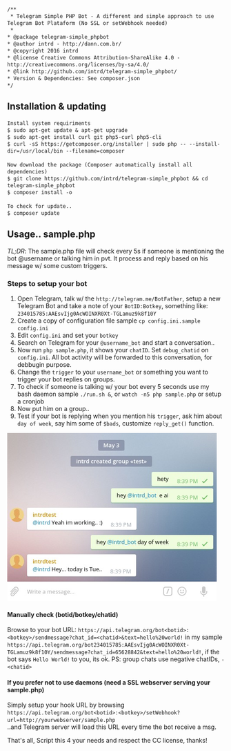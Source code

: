```
/**
 * Telegram Simple PHP Bot - A different and simple approach to use Telegram Bot Plataform (No SSL or setWebhook needed)
 * 
* @package telegram-simple_phpbot
* @author intrd - http://dann.com.br/
* @copyright 2016 intrd
* @license Creative Commons Attribution-ShareAlike 4.0 - http://creativecommons.org/licenses/by-sa/4.0/
* @link http://github.com/intrd/telegram-simple_phpbot/
* Version & Dependencies: See composer.json
*/
```
## Installation & updating
```
Install system requiriments 
$ sudo apt-get update & apt-get upgrade
$ sudo apt-get install curl git php5-curl php5-cli
$ curl -sS https://getcomposer.org/installer | sudo php -- --install-dir=/usr/local/bin --filename=composer

Now download the package (Composer automatically install all dependencies)
$ git clone https://github.com/intrd/telegram-simple_phpbot && cd telegram-simple_phpbot
$ composer install -o

To check for update..
$ composer update
```
## Usage.. sample.php

*TL;DR*: The sample.php file will check every 5s if someone is mentioning the bot @username or talking him in pvt. It process and reply based on his message w/ some custom triggers.

### Steps to setup your bot
1. Open Telegram, talk w/ the `http://telegram.me/BotFather`, setup a new Telegram Bot and take a note of your `BotID:Botkey`, something like: `234015785:AAEsvIjg0AcWOINXR0Xt-TGLamuz9k8f10Y`
2. Create a copy of configuration file sample `cp config.ini.sample config.ini` 
3. Edit `config.ini` and set your `botkey`
4. Search on Telegram for your `@username_bot` and start a conversation.. 
5. Now run `php sample.php`, it shows your `chatID`. Set `debug_chatid` on `config.ini`. All bot activity will be forwarded to this conversation, for debbugin purpose.
6. Change the `trigger` to your `username_bot` or something you want to trigger your bot replies on groups.  
7. To check if someone is talking w/ your bot every 5 seconds use my bash daemon sample `./run.sh &`, or `watch -n5 php sample.php` or setup a cronjob
8. Now put him on a group.. 
9. Test if your bot is replying when you mention his `trigger`, ask him about `day of week`, say him some of `$bads`, customize `reply_get()` function.

![telegram_simple_bot](/imgs/telegram_simple_bot.jpg?raw=true "telegram_simple_bot")

#### Manually check (botid/botkey/chatid) 
Browse to your bot URL: `https://api.telegram.org/bot<botid>:<botkey>/sendmessage?chat_id=<chatid>&text=hello%20world!` in my sample `https://api.telegram.org/bot234015785:AAEsvIjg0AcWOINXR0Xt-TGLamuz9k8f10Y/sendmessage?chat_id=65628842&text=hello%20world!`, if the bot says `Hello World!` to you, its ok. PS: group chats use negative chatIDs, `-<chatid>`

#### If you prefer not to use daemons (need a SSL webserver serving your sample.php)
Simply setup your hook URL by browsing  
`https://api.telegram.org/bot<botid>:<botkey>/setWebhook?url=http://yourwebserver/sample.php`  
..and Telegram server will load this URL every time the bot receive a msg.

That's all, 
Script this 4 your needs and respect the CC license, thanks!

